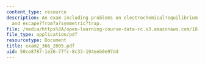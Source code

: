```yaml
---
content_type: resource
description: An exam including problems on electrochemical?equilibrium, first passage?of?a?set?of?random?walkers,
  and escape?from?a?symmetric?trap.
file: /media/https%3A/open-learning-course-data-rc.s3.amazonaws.com/18-366-random-walks-and-diffusion-fall-2006/50ce87871e2677fc8c33194eeb0e97dd_exam2_366_2005.pdf
file_type: application/pdf
resourcetype: Document
title: exam2_366_2005.pdf
uid: 50ce8787-1e26-77fc-8c33-194eeb0e97dd
---
```

